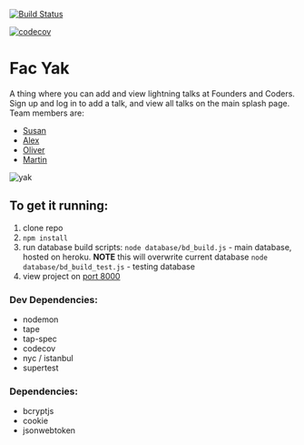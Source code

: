 
[![Build Status](https://travis-ci.org/fac-15/FAC-YAK.svg?branch=staging)](https://travis-ci.org/fac-15/FAC-YAK)

[![codecov](https://codecov.io/gh/fac-15/FAC-YAK/branch/staging/graph/badge.svg)](https://codecov.io/gh/fac-15/FAC-YAK)


# Fac Yak

A thing where you can add and view lightning talks at Founders and Coders. Sign up and log in to add a talk, and view all talks on the main splash page. Team members are:

- [Susan](https://github.com/susanX)
- [Alex](https://github.com/aterna01)
- [Oliver](https://github.com/Oliversw)
- [Martin](https://github.com/mr-bagglesworth)

![yak](https://i.imgur.com/OGfSmfb.jpg)


## To get it running:
1. clone repo
2. `npm install`
3. run database build scripts:
    `node database/bd_build.js` - main database, hosted on heroku. **NOTE** this will overwrite current database
    `node database/bd_build_test.js` - testing database
4. view project on [port 8000](http://localhost:8000/)

### Dev Dependencies:
- nodemon
- tape
- tap-spec
- codecov
- nyc / istanbul
- supertest

### Dependencies:
- bcryptjs
- cookie
- jsonwebtoken


